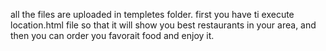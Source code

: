 all the files are uploaded in templetes folder. 
first you have ti execute location.html file so that it will show you best restaurants in your area, and then you can order you favorait food and enjoy it.
